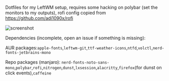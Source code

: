 Dotfiles for my LeftWM setup, requires some hacking on polybar (set the monitors to my outputs), rofi config copied from https://github.com/adi1090x/rofi

![screenshot](https://user-images.githubusercontent.com/74120050/123242057-f2baf180-d4e1-11eb-9e07-a5e3cf571ca8.png)

Dependencies (incomplete, open an issue if something is missing):

AUR packages:`apple-fonts`,`leftwm-git`,`ttf-weather-icons`,`ntfd`,`volctl`,`nerd-fonts-jetbrains-mono`

Repo packages (manjaro): `nerd-fonts-noto-sans-mono`,`polybar`,`rofi`,`nitrogen`,`dunst`,`lxsession`,`alacritty`,`firefox`(for dunst on click events),`caffeine`
